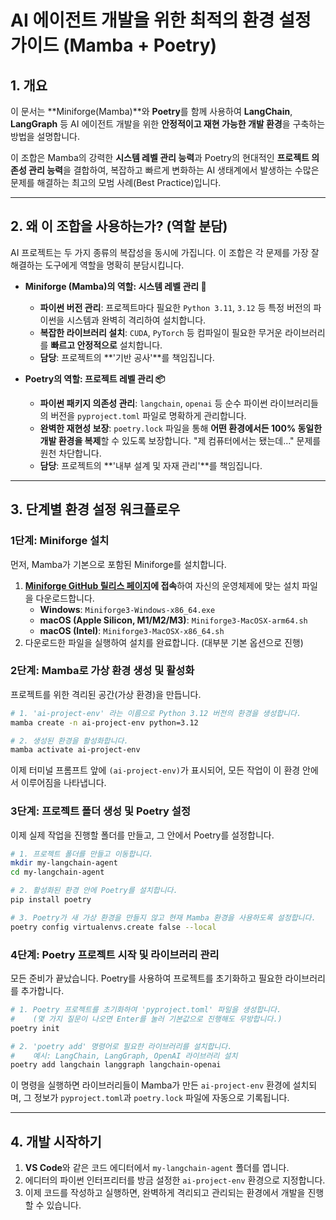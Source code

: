 # AI 에이전트 개발을 위한 최적의 환경 설정 가이드 (Mamba + Poetry)

## 1\. 개요

이 문서는 \*\*Miniforge(Mamba)\*\*와 **Poetry**를 함께 사용하여 **LangChain**, **LangGraph** 등 AI 에이전트 개발을 위한 **안정적이고 재현 가능한 개발 환경**을 구축하는 방법을 설명합니다.

이 조합은 Mamba의 강력한 **시스템 레벨 관리 능력**과 Poetry의 현대적인 **프로젝트 의존성 관리 능력**을 결합하여, 복잡하고 빠르게 변화하는 AI 생태계에서 발생하는 수많은 문제를 해결하는 최고의 모범 사례(Best Practice)입니다.

---

## 2\. 왜 이 조합을 사용하는가? (역할 분담)

AI 프로젝트는 두 가지 종류의 복잡성을 동시에 가집니다. 이 조합은 각 문제를 가장 잘 해결하는 도구에게 역할을 명확히 분담시킵니다.

- **Miniforge (Mamba)의 역할: 시스템 레벨 관리 🚀**

  - **파이썬 버전 관리**: 프로젝트마다 필요한 `Python 3.11`, `3.12` 등 특정 버전의 파이썬을 시스템과 완벽히 격리하여 설치합니다.
  - **복잡한 라이브러리 설치**: `CUDA`, `PyTorch` 등 컴파일이 필요한 무거운 라이브러리를 **빠르고 안정적으로** 설치합니다.
  - **담당**: 프로젝트의 \*\*'기반 공사'\*\*를 책임집니다.

- **Poetry의 역할: 프로젝트 레벨 관리 📦**

  - **파이썬 패키지 의존성 관리**: `langchain`, `openai` 등 순수 파이썬 라이브러리들의 버전을 `pyproject.toml` 파일로 명확하게 관리합니다.
  - **완벽한 재현성 보장**: `poetry.lock` 파일을 통해 **어떤 환경에서든 100% 동일한 개발 환경을 복제**할 수 있도록 보장합니다. "제 컴퓨터에서는 됐는데..." 문제를 원천 차단합니다.
  - **담당**: 프로젝트의 \*\*'내부 설계 및 자재 관리'\*\*를 책임집니다.

---

## 3\. 단계별 환경 설정 워크플로우

### 1단계: Miniforge 설치

먼저, Mamba가 기본으로 포함된 Miniforge를 설치합니다.

1.  **[Miniforge GitHub 릴리스 페이지](https://www.google.com/search?q=https://github.com/conda-forge/miniforge/releases/latest)에 접속**하여 자신의 운영체제에 맞는 설치 파일을 다운로드합니다.
    - **Windows**: `Miniforge3-Windows-x86_64.exe`
    - **macOS (Apple Silicon, M1/M2/M3)**: `Miniforge3-MacOSX-arm64.sh`
    - **macOS (Intel)**: `Miniforge3-MacOSX-x86_64.sh`
2.  다운로드한 파일을 실행하여 설치를 완료합니다. (대부분 기본 옵션으로 진행)

### 2단계: Mamba로 가상 환경 생성 및 활성화

프로젝트를 위한 격리된 공간(가상 환경)을 만듭니다.

```bash
# 1. 'ai-project-env' 라는 이름으로 Python 3.12 버전의 환경을 생성합니다.
mamba create -n ai-project-env python=3.12

# 2. 생성된 환경을 활성화합니다.
mamba activate ai-project-env
```

이제 터미널 프롬프트 앞에 `(ai-project-env)`가 표시되어, 모든 작업이 이 환경 안에서 이루어짐을 나타냅니다.

### 3단계: 프로젝트 폴더 생성 및 Poetry 설정

이제 실제 작업을 진행할 폴더를 만들고, 그 안에서 Poetry를 설정합니다.

```bash
# 1. 프로젝트 폴더를 만들고 이동합니다.
mkdir my-langchain-agent
cd my-langchain-agent

# 2. 활성화된 환경 안에 Poetry를 설치합니다.
pip install poetry

# 3. Poetry가 새 가상 환경을 만들지 않고 현재 Mamba 환경을 사용하도록 설정합니다.
poetry config virtualenvs.create false --local
```

### 4단계: Poetry 프로젝트 시작 및 라이브러리 관리

모든 준비가 끝났습니다. Poetry를 사용하여 프로젝트를 초기화하고 필요한 라이브러리를 추가합니다.

```bash
# 1. Poetry 프로젝트를 초기화하여 'pyproject.toml' 파일을 생성합니다.
#    (몇 가지 질문이 나오면 Enter를 눌러 기본값으로 진행해도 무방합니다.)
poetry init

# 2. 'poetry add' 명령어로 필요한 라이브러리를 설치합니다.
#    예시: LangChain, LangGraph, OpenAI 라이브러리 설치
poetry add langchain langgraph langchain-openai
```

이 명령을 실행하면 라이브러리들이 Mamba가 만든 `ai-project-env` 환경에 설치되며, 그 정보가 `pyproject.toml`과 `poetry.lock` 파일에 자동으로 기록됩니다.

---

## 4\. 개발 시작하기

1.  **VS Code**와 같은 코드 에디터에서 `my-langchain-agent` 폴더를 엽니다.
2.  에디터의 파이썬 인터프리터를 방금 설정한 `ai-project-env` 환경으로 지정합니다.
3.  이제 코드를 작성하고 실행하면, 완벽하게 격리되고 관리되는 환경에서 개발을 진행할 수 있습니다.
